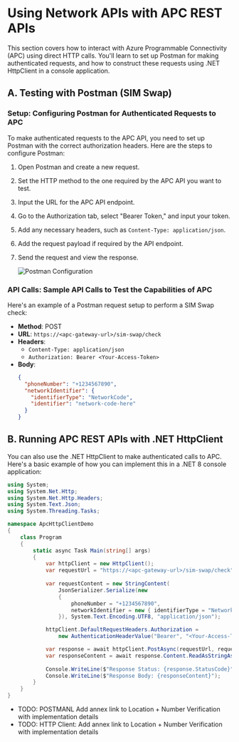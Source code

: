 # Using Network APIs with APC REST APIs

This section covers how to interact with Azure Programmable Connectivity (APC) using direct HTTP calls. You'll learn to set up Postman for making authenticated requests, and how to construct these requests using .NET HttpClient in a console application.

## A. Testing with Postman (SIM Swap)

### Setup: Configuring Postman for Authenticated Requests to APC

To make authenticated requests to the APC API, you need to set up Postman with the correct authorization headers. Here are the steps to configure Postman:

1. Open Postman and create a new request.
2. Set the HTTP method to the one required by the APC API you want to test.
3. Input the URL for the APC API endpoint.
4. Go to the Authorization tab, select "Bearer Token," and input your token.
5. Add any necessary headers, such as `Content-Type: application/json`.
6. Add the request payload if required by the API endpoint.
7. Send the request and view the response.

   ![Postman Configuration](imgs/postman-configuration.jpg)

### API Calls: Sample API Calls to Test the Capabilities of APC

Here's an example of a Postman request setup to perform a SIM Swap check:

- **Method**: POST
- **URL**: `https://<apc-gateway-url>/sim-swap/check`
- **Headers**:
  - `Content-Type: application/json`
  - `Authorization: Bearer <Your-Access-Token>`
- **Body**:
  ```json
  {
    "phoneNumber": "+1234567890",
    "networkIdentifier": {
      "identifierType": "NetworkCode",
      "identifier": "network-code-here"
    }
  }

## B. Running APC REST APIs with .NET HttpClient

You can also use the .NET HttpClient to make authenticated calls to APC. Here's a basic example of how you can implement this in a .NET 8 console application:

```C#
using System;
using System.Net.Http;
using System.Net.Http.Headers;
using System.Text.Json;
using System.Threading.Tasks;

namespace ApcHttpClientDemo
{
    class Program
    {
        static async Task Main(string[] args)
        {
            var httpClient = new HttpClient();
            var requestUrl = "https://<apc-gateway-url>/sim-swap/check";
            
            var requestContent = new StringContent(
                JsonSerializer.Serialize(new
                {
                    phoneNumber = "+1234567890",
                    networkIdentifier = new { identifierType = "NetworkCode", identifier = "network-code-here" }
                }), System.Text.Encoding.UTF8, "application/json");

            httpClient.DefaultRequestHeaders.Authorization = 
                new AuthenticationHeaderValue("Bearer", "<Your-Access-Token>");

            var response = await httpClient.PostAsync(requestUrl, requestContent);
            var responseContent = await response.Content.ReadAsStringAsync();
            
            Console.WriteLine($"Response Status: {response.StatusCode}");
            Console.WriteLine($"Response Body: {responseContent}");
        }
    }
}
```

- TODO: POSTMANL  Add annex link to Location + Number Verification with implementation details
- TODO: HTTP Client: Add annex link to Location + Number Verification with implementation details